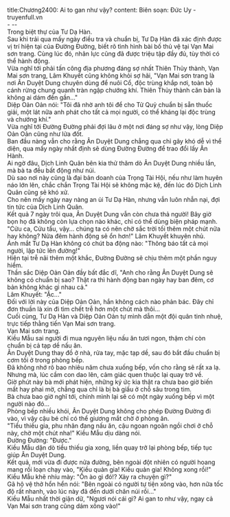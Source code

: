 title:Chương2400: Ai to gan như vậy?
content:
Biên soạn: Đức Uy - truyenfull.vn<br>- --<br>Trong biệt thự của Tư Dạ Hàn.<br>Sau khi trải qua mấy ngày điều tra và chuẩn bị, Tư Dạ Hàn đã xác định được vị trí hiện tại của Đường Đường, biết rõ tình hình bài bố thủ vệ tại Vạn Mai sơn trang. Cùng lúc đó, nhân lực cũng đã được triệu tập đầy đủ, tùy thời có thể hành động.<br>Vừa nghĩ tới phải tấn công địa phương đáng sợ nhất Thiên Thủy thành, Vạn Mai sơn trang, Lâm Khuyết cũng không khỏi sợ hãi, "Vạn Mai sơn trang là nơi Ân Duyệt Dung chuyên dùng để nuôi Cổ, độc trùng khắp nơi, toàn bộ cánh rừng chung quanh tràn ngập chướng khí. Thiên Thủy thành căn bản là không ai dám đến gần..."<br>Diệp Oản Oản nói: "Tôi đã nhờ anh tôi để cho Tử Quỷ chuẩn bị sẵn thuốc giải, một lát nữa anh phát cho tất cả mọi người, có thể kháng lại độc trùng và chướng khí."<br>Vừa nghĩ tới Đường Đường phải đợi lâu ở một nơi đáng sợ như vậy, lòng Diệp Oản Oản cũng như lửa đốt.<br>Ban đầu nàng vẫn cho rằng Ân Duyệt Dung chẳng qua chỉ gây khó dễ vì thể diện, qua mấy ngày nhất định sẽ dùng Đường Đường để trao đổi lấy Ân Hành.<br>Ai ngờ đâu, Dịch Linh Quân bên kia thử thăm dò Ân Duyệt Dung nhiều lần, mà bà ta đều bất động như núi.<br>Dù sao nơi này cũng là đại bản doanh của Trọng Tài Hội, nếu như làm huyên náo lớn lên, chắc chắn Trọng Tài Hội sẽ không mặc kệ, đến lúc đó Dịch Linh Quân cũng sẽ khó xử.<br>Cho nên mấy ngày nay nàng an ủi Tư Dạ Hàn, nhưng vẫn luôn nhẫn nại, đợi tin tức của Dịch Linh Quân.<br>Kết quả 7 ngày trôi qua, Ân Duyệt Dung vẫn còn chưa thả người! Bây giờ bọn họ đã không còn lựa chọn nào khác, chỉ có thể dùng biện pháp mạnh.<br>"Cửu ca, Cửu tẩu, vậy... chúng ta có nên chờ sắc trời tối thêm một chút nữa hay không? Nửa đêm hành động sẽ ổn hơn!" Lâm Khuyết khuyên nhủ.<br>Ánh mắt Tư Dạ Hàn không có chút ba động nào: "Thông báo tất cả mọi người, lập tức lên đường!"<br>Hiện tại trễ nãi thêm một khắc, Đường Đường sẽ chịu thêm một phần nguy hiểm.<br>Thần sắc Diệp Oản Oản đầy bất đắc dĩ, "Anh cho rằng Ân Duyệt Dung sẽ không có chuẩn bị sao? Thật ra thì hành động ban ngày hay ban đêm, cơ bản không khác gì nhau cả."<br>Lâm Khuyết: "Ặc..."<br>Đối với lời này của Diệp Oản Oản, hắn không cách nào phản bác. Đây chỉ đơn thuần là xin đi tìm chết trễ hơn một chút mà thôi...<br>Cuối cùng, Tư Dạ Hàn và Diệp Oản Oản tự mình dẫn một đội quân tinh nhuệ, trực tiếp thằng tiến Vạn Mai sơn trang.<br>Vạn Mai sơn trang.<br>Kiều Mẫu sai người đi mua nguyên liệu nấu ăn tươi ngon, thậm chí còn chuẩn bị cả tạp dề nấu ăn.<br>Ân Duyệt Dung thay đồ ở nhà, rửa tay, mặc tạp dề, sau đó bắt đầu chuẩn bị cơm tối ở trong phòng bếp.<br>Đã không nhớ rõ bao nhiêu năm chưa xuống bếp, vốn cho rằng sẽ rất xa lạ. Nhưng mà, lúc cầm con dao lên, cảm giác quen thuộc lại quay trở về.<br>Giờ phút này bà mới phát hiện, những ký ức kia thật ra chưa bao giờ biến mất hay phai mờ, chẳng qua chỉ là bị bà giấu ở chỗ sâu trong tim.<br>Bà chưa bao giờ nghĩ tới, chính mình lại sẽ có một ngày xuống bếp vì một người nào đó...<br>Phòng bếp nhiều khói, Ân Duyệt Dung không cho phép Đường Đường đi vào, vì vậy cậu bé chỉ có thể giương mắt chờ ở phòng ăn.<br>"Tiểu thiếu gia, phu nhân đang nấu ăn, cậu ngoan ngoãn ngồi chơi ở chỗ này, chờ một chút nha!" Kiều Mẫu dịu dàng nói.<br>Đường Đường: "Được."<br>Kiều Mẫu dặn dò tiểu thiếu gia xong, liền quay trở lại phòng bếp, tiếp tục giúp Ân Duyệt Dung.<br>Kết quả, mới vừa đi được nửa đường, bên ngoài đột nhiên có người hoang mang rối loạn chạy vào, "Kiều quản gia! Kiều quản gia! Không xong rồi!"<br>Kiều Mẫu khẽ nhíu mày: "Ồn ào gì đó!? Xảy ra chuyện gì?"<br>Gã hộ vệ thở hổn hển nói: "Bên ngoài có người tự tiện xông vào, hơn nữa tốc độ rất nhanh, vào lúc này đã đến dưới chân núi rồi..."<br>Kiều Mẫu nhất thời giận dữ, "Ngươi nói cái gì? Ai gan to như vậy, ngay cả Vạn Mai sơn trang cũng dám xông vào!"
